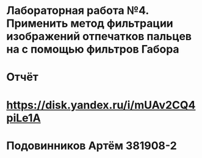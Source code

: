 # Лабораторная работа №4. Применить метод фильтрации изображений отпечатков пальцев на с помощью фильтров Габора
# Отчёт 
# https://disk.yandex.ru/i/mUAv2CQ4piLe1A
# Подовинников Артём 381908-2
